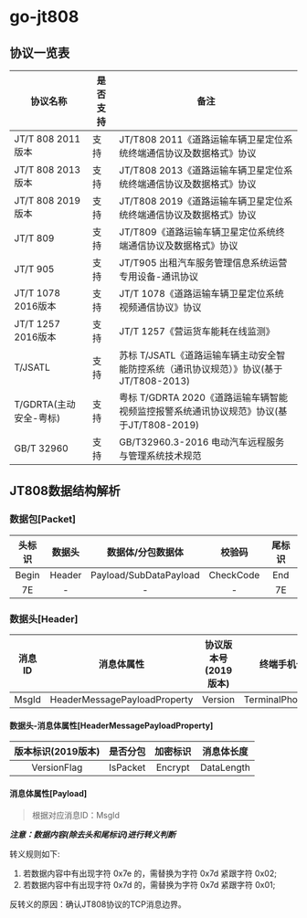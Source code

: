 # go-jt808

## 协议一览表

| 协议名称             | 是否支持 | 备注                                                        |
|------------------|------|-----------------------------------------------------------|
| JT/T 808 2011版本  | 支持   | JT/T808 2011《道路运输车辆卫星定位系统终端通信协议及数据格式》协议                   |
| JT/T 808 2013版本  | 支持   | JT/T808 2013《道路运输车辆卫星定位系统终端通信协议及数据格式》协议                   |
| JT/T 808 2019版本  | 支持   | JT/T808 2019《道路运输车辆卫星定位系统终端通信协议及数据格式》协议                   |
| JT/T 809         | 支持   | JT/T809《道路运输车辆卫星定位系统终端通信协议及数据格式》协议                        |
| JT/T 905         | 支持   | JT/T905 出租汽车服务管理信息系统运营专用设备-通讯协议                           |
| JT/T 1078 2016版本 | 支持   | JT/T 1078《道路运输车辆卫星定位系统视频通信协议》协议                           |
| JT/T 1257 2016版本 | 支持   | JT/T 1257《营运货车能耗在线监测》                                     |
| T/JSATL          | 支持   | 苏标 T/JSATL《道路运输车辆主动安全智能防控系统（通讯协议规范）》协议(基于JT/T808-2013)    |
| T/GDRTA(主动安全-粤标) | 支持   | 粤标 T/GDRTA 2020《道路运输车辆智能视频监控报警系统通讯协议规范》协议(基于JT/T808-2019) |
| GB/T 32960       | 支持   | GB/T32960.3-2016 电动汽车远程服务与管理系统技术规范                        |

## JT808数据结构解析

### 数据包[Packet]

|  头标识  |  数据头   |       数据体/分包数据体        |    校验码    | 尾标识 |
|:-----:|:------:|:----------------------:|:---------:|:---:|
| Begin | Header | Payload/SubDataPayload | CheckCode | End |
|  7E   |   -    |           -            |     -     | 7E  |

### 数据头[Header]

| 消息ID  |            消息体属性             | 协议版本号(2019版本) |      终端手机号      | 消息流水号  | 消息总包数(依赖是否分包) | 包序号(依赖是否分包) |
|:-----:|:----------------------------:|:-------------:|:---------------:|:------:|:-------------:|:-----------:|
| MsgId | HeaderMessagePayloadProperty |    Version    | TerminalPhoneNo | MsgNum |  PacketCount  | PacketIndex |

#### 数据头-消息体属性[HeaderMessagePayloadProperty]

| 版本标识(2019版本) |   是否分包   |  加密标识   |   消息体长度    |
|:------------:|:--------:|:-------:|:----------:|
| VersionFlag  | IsPacket | Encrypt | DataLength |

#### 消息体属性[Payload]

> 根据对应消息ID：MsgId

***注意：数据内容(除去头和尾标识)进行转义判断***

转义规则如下:

1. 若数据内容中有出现字符 0x7e 的，需替换为字符 0x7d 紧跟字符 0x02;
2. 若数据内容中有出现字符 0x7d 的，需替换为字符 0x7d 紧跟字符 0x01;

反转义的原因：确认JT808协议的TCP消息边界。
